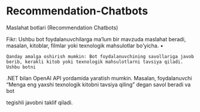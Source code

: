 # Recommendation-Chatbots
Maslahat botlari (Recommendation Chatbots)

 Fikr: Ushbu bot foydalanuvchilarga ma’lum bir mavzuda maslahat beradi, masalan, kitoblar, filmlar yoki texnologik mahsulotlar bo’yicha.
	•

	Qanday amalga oshirish mumkin: Bot foydalanuvchining savollariga javob berib, kerakli kitob yoki texnologik mahsulotlarni tavsiya qiladi. Ushbu botni 

.NET bilan OpenAI API yordamida yaratish mumkin. Masalan, foydalanuvchi “Menga eng yaxshi texnologik kitobni tavsiya qiling” degan savol beradi va bot 

tegishli javobni taklif qiladi.
